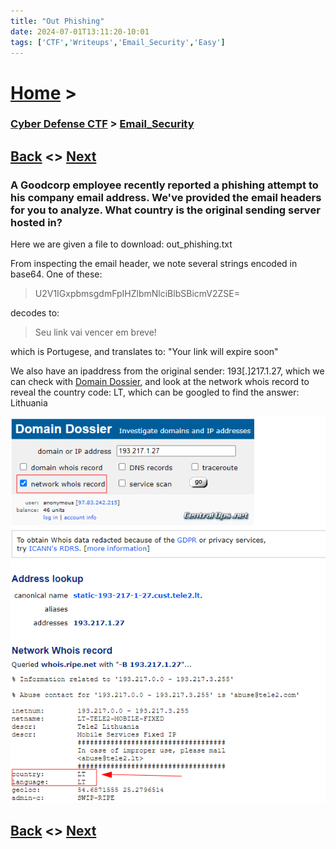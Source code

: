 ```yaml
---
title: "Out Phishing"
date: 2024-07-01T13:11:20-10:01
tags: ['CTF','Writeups','Email_Security','Easy']
---
```



# [Home](https://jjolley91.github.io/blog/) >

###  [Cyber Defense CTF](https://jjolley91.github.io/blog/level_effect_cyber_defense_ctf_2024/) >  [Email_Security](https://jjolley91.github.io/blog/level_effect_cyber_defense_ctf_2024/Email_Security/)

## [Back](https://jjolley91.github.io/blog/level_effect_cyber_defense_ctf_2024/Email_Security/safe_for_emails)  <> [Next](https://jjolley91.github.io/blog/level_effect_cyber_defense_ctf_2024/Email_Security/2045th_trick_in_the_book)

### A Goodcorp employee recently reported a phishing attempt to his company email address. We've provided the email headers for you to analyze. What country is the original sending server hosted in?

Here we are given a file to download: out_phishing.txt

From inspecting the email header, we note several strings encoded in base64. One of these: 

> U2V1IGxpbmsgdmFpIHZlbmNlciBlbSBicmV2ZSE=

decodes to: 

> Seu link vai vencer em breve!

which is Portugese, and translates to: "Your link will expire soon"

We also have an ipaddress from the original sender: 193[.]217.1.27, which we can check with [Domain Dossier](https://centralops.net/co/domaindossier.aspx), and look at the network whois record to reveal the country code: LT, which can be googled to find the answer: Lithuania


![out_phishing](https://github.com/jjolley91/blog/blob/main/static/le_ctf_24/out_phishing.png?raw=true)


## [Back](https://jjolley91.github.io/blog/level_effect_cyber_defense_ctf_2024/Email_Security/safe_for_emails)  <> [Next](https://jjolley91.github.io/blog/level_effect_cyber_defense_ctf_2024/Email_Security/2045th_trick_in_the_book)